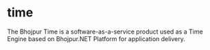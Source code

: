 # time
The Bhojpur Time is a software-as-a-service product used as a Time Engine based on Bhojpur.NET Platform for application delivery.
